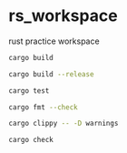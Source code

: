 # rs_workspace
rust practice workspace

```bash
cargo build
```

```bash
cargo build --release
```

```bash
cargo test
```

```bash
cargo fmt --check
```

```bash
cargo clippy -- -D warnings
```

```bash
cargo check
```
